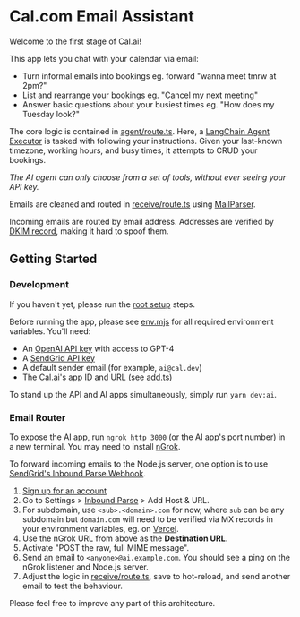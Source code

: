 # Cal.com Email Assistant

Welcome to the first stage of Cal.ai!

This app lets you chat with your calendar via email:

- Turn informal emails into bookings eg. forward "wanna meet tmrw at 2pm?"
- List and rearrange your bookings eg. "Cancel my next meeting"
- Answer basic questions about your busiest times eg. "How does my Tuesday look?"

The core logic is contained in [agent/route.ts](/apps/ai/src/app/api/agent/route.ts). Here, a [LangChain Agent Executor](https://docs.langchain.com/docs/components/agents/agent-executor) is tasked with following your instructions. Given your last-known timezone, working hours, and busy times, it attempts to CRUD your bookings.

_The AI agent can only choose from a set of tools, without ever seeing your API key._

Emails are cleaned and routed in [receive/route.ts](/apps/ai/src/app/api/receive/route.ts) using [MailParser](https://nodemailer.com/extras/mailparser/).

Incoming emails are routed by email address. Addresses are verified by [DKIM record](https://support.google.com/a/answer/174124?hl=en), making it hard to spoof them.

## Getting Started

### Development

If you haven't yet, please run the [root setup](/README.md) steps.

Before running the app, please see [env.mjs](./src/env.mjs) for all required environment variables. You'll need:

- An [OpenAI API key](https://platform.openai.com/account/api-keys) with access to GPT-4
- A [SendGrid API key](https://app.sendgrid.com/settings/api_keys)
- A default sender email (for example, `ai@cal.dev`)
- The Cal.ai's app ID and URL (see [add.ts](/packages/app-store/cal-ai/api/index.ts))

To stand up the API and AI apps simultaneously, simply run `yarn dev:ai`.

### Email Router

To expose the AI app, run `ngrok http 3000` (or the AI app's port number) in a new terminal. You may need to install [nGrok](https://ngrok.com/).

To forward incoming emails to the Node.js server, one option is to use [SendGrid's Inbound Parse Webhook](https://docs.sendgrid.com/for-developers/parsing-email/setting-up-the-inbound-parse-webhook).

1.  [Sign up for an account](https://signup.sendgrid.com/)
2.  Go to Settings > [Inbound Parse](https://app.sendgrid.com/settings/parse) > Add Host & URL.
3.  For subdomain, use `<sub>.<domain>.com` for now, where `sub` can be any subdomain but `domain.com` will need to be verified via MX records in your environment variables, eg. on [Vercel](https://vercel.com/guides/how-to-add-vercel-environment-variables).
4.  Use the nGrok URL from above as the **Destination URL**.
5.  Activate "POST the raw, full MIME message".
6.  Send an email to `<anyone>@ai.example.com`. You should see a ping on the nGrok listener and Node.js server.
7.  Adjust the logic in [receive/route.ts](/apps/ai/src/app/api/receive/route.ts), save to hot-reload, and send another email to test the behaviour.

Please feel free to improve any part of this architecture.
